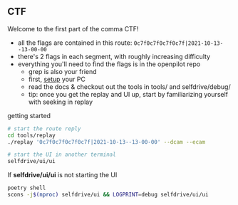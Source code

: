 ## CTF
Welcome to the first part of the comma CTF!

* all the flags are contained in this route: `0c7f0c7f0c7f0c7f|2021-10-13--13-00-00`
* there's 2 flags in each segment, with roughly increasing difficulty
* everything you'll need to find the flags is in the openpilot repo
  * grep is also your friend
  * first, [setup](https://github.com/commaai/openpilot/tree/master/tools#setup-your-pc) your PC
  * read the docs & checkout out the tools in tools/ and selfdrive/debug/
  * tip: once you get the replay and UI up, start by familiarizing yourself with seeking in replay

getting started
```bash
# start the route reply
cd tools/replay
./replay '0c7f0c7f0c7f0c7f|2021-10-13--13-00-00' --dcam --ecam

# start the UI in another terminal
selfdrive/ui/ui
```

If **selfdrive/ui/ui** is not starting the UI
``` bash
poetry shell
scons -j$(nproc) selfdrive/ui && LOGPRINT=debug selfdrive/ui/ui
```
